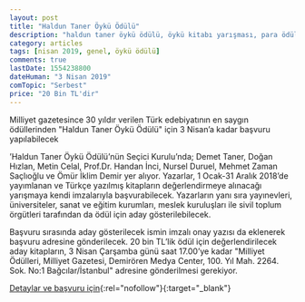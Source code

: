 ```yaml
---
layout: post
title: "Haldun Taner Öykü Ödülü"
description: "haldun taner öykü ödülü, öykü kitabı yarışması, para ödüllü yarışmalar"
category: articles
tags: [nisan 2019, genel, öykü ödülü]
comments: true
lastDate: 1554238800
dateHuman: "3 Nisan 2019"
comTopic: "Serbest"
price: "20 Bin TL'dir"
---
```


Milliyet gazetesince 30 yıldır verilen Türk edebiyatının en saygın ödüllerinden "Haldun Taner Öykü Ödülü" için 3 Nisan’a kadar başvuru yapılabilecek

’Haldun Taner Öykü Ödülü’nün Seçici Kurulu’nda; Demet Taner, Doğan Hızlan, Metin Celal, Prof.Dr. Handan İnci, Nursel Duruel, Mehmet Zaman Saçlıoğlu ve Ömür İklim Demir yer alıyor. Yazarlar, 1 Ocak-31 Aralık 2018’de yayımlanan ve Türkçe yazılmış kitapların değerlendirmeye alınacağı yarışmaya kendi imzalarıyla başvurabilecek. Yazarların yanı sıra yayınevleri, üniversiteler, sanat ve eğitim kurumları, meslek kuruluşları ile sivil toplum örgütleri tarafından da ödül için aday gösterilebilecek.

Başvuru sırasında aday gösterilecek ismin imzalı onay yazısı da eklenerek başvuru adresine gönderilecek. 20 bin TL’lik ödül için değerlendirilecek aday kitapların, 3 Nisan Çarşamba günü saat 17.00’ye kadar "Milliyet Ödülleri, Milliyet Gazetesi, Demirören Medya Center, 100. Yıl Mah. 2264. Sok. No:1 Bağcılar/İstanbul" adresine gönderilmesi gerekiyor.

[Detaylar ve başvuru için](https://www.posta.com.tr/haldun-taner-oyku-odulu-icin-son-basvuru-3-nisan-2120943?utm_source=edebiyatyarismalari.com&utm_medium=affiliate&utm_campaign=cpc){:rel="nofollow"}{:target="_blank"}
